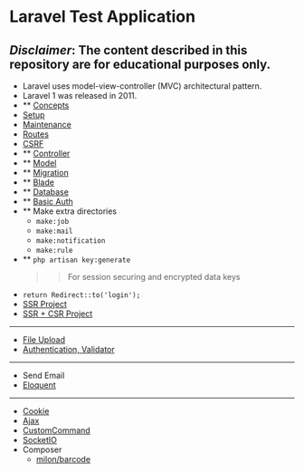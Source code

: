 # Laravel Test Application
***Disclaimer*: The content described in this repository are for educational purposes only.**
---
- Laravel uses model-view-controller (MVC) architectural pattern.
- Laravel 1 was released in 2011.
- ** [Concepts](topic/CONCEPT.md)
- [Setup](topic/SETUP.md)
- [Maintenance](topic/MAINTENANCE.md)
- [Routes](topic/ROUTE.md)
- [CSRF](topic/CSRF.md)
- ** [Controller](topic/Controller.md)
- ** [Model](topic/Model.md)
- ** [Migration](topic/Migration.md)
- ** [Blade](topic/Blade.md)
- ** [Database](topic/DATABASE.md)
- ** [Basic Auth](topic/AUTH.md)
- ** Make extra directories
    - `make:job`
    - `make:mail`
    - `make:notification`
    - `make:rule`
- ** `php artisan key:generate`
    >> For session securing and encrypted data keys
- `return Redirect::to('login');`
- [SSR Project](project/PROJECT.md)
- [SSR + CSR Project](project/PROJECT-CSR.md)
---
- [File Upload](project/FILE-UPLOAD.md)
- [Authentication, Validator](project/AUTH.md)
---
- Send Email
- [Eloquent](topic/Eloquent.md)
---
- [Cookie](topic/COOKIE.md)
- [Ajax](project/AJAX.md)
- [CustomCommand](topic/COMMAND.md)
- [SocketIO](project/Socket/SOCKET.md)
- Composer
    - [milon/barcode](composer/MILON-BARCODE.md)
